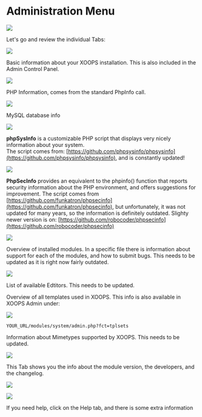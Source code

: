 # Administration Menu

![](.gitbook/assets/image001%20%281%29.png)

Let's go and review the individual Tabs:

![](.gitbook/assets/image003.png)

Basic information about your XOOPS installation. This is also included in the Admin Control Panel.

![](.gitbook/assets/image004.png)

PHP Information, comes from the standard PhpInfo call.

![](.gitbook/assets/image005.png)

MySQL database info

![](.gitbook/assets/image006.png)

**phpSysInfo** is a customizable PHP script that displays very nicely information about your system.  
The script comes from: [https://github.com/phpsysinfo/phpsysinfo](https://github.com/phpsysinfo/phpsysinfo), and is constantly updated!

![](.gitbook/assets/image007.png)

**PhpSecInfo** provides an equivalent to the phpinfo\(\) function that reports security information about the PHP environment, and offers suggestions for improvement. The script comes from [https://github.com/funkatron/phpsecinfo](https://github.com/funkatron/phpsecinfo), but unfortunately, it was not updated for many years, so the information is definitely outdated. Slighty newer version is on: [https://github.com/robocoder/phpsecinfo](https://github.com/robocoder/phpsecinfo)

![](.gitbook/assets/image008.png)

Overview of installed modules. In a specific file there is information about support for each of the modules, and how to submit bugs. This needs to be updated as it is right now fairly outdated.

![](.gitbook/assets/image009.png)

List of available Edtitors. This needs to be updated.

 Overview of all templates used in XOOPS. This info is also available in XOOPS Admin under:

![](.gitbook/assets/image010.png)

```text
YOUR_URL/modules/system/admin.php?fct=tplsets
```

 Information about Mimetypes supported by XOOPS. This needs to be updated.

![](.gitbook/assets/image011.png)

 This Tab shows you the info about the module version, the developers, and the changelog.

![](.gitbook/assets/image012%20%281%29.png)

![](.gitbook/assets/image013.png)

If you need help, click on the Help tab, and there is some extra information

